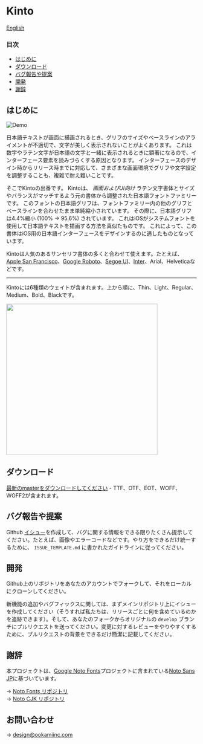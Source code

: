 # Kinto

[English](README.md)

### 目次

- [はじめに](#はじめに)
- [ダウンロード](#ダウンロード)
- [バグ報告や提案](#バグ報告や提案)
- [開発](#開発)
- [謝辞](#謝辞)

## はじめに

![Demo](https://user-images.githubusercontent.com/3750705/58846844-a06cc500-86bb-11e9-8258-745da818b5fe.gif)

日本語テキストが画面に描画されるとき、グリフのサイズやベースラインのアライメントが不適切で、文字が美しく表示されないことがよくあります。 これは数字やラテン文字が日本語の文字と一緒に表示されるときに顕著になるので、インターフェース要素を読みづらくする原因となります。 インターフェースのデザイン時からリリース時までに対応して、さまざまな画面環境でグリフや文字設定を調整することも、複雑で耐え難いことです。

そこでKintoの出番です。 Kintoは、 _画面およびUI向け_ ラテン文字書体とサイズやバランスがマッチするよう元の書体から調整された日本語フォントファミリーです。 このフォントの日本語グリフは、フォントファミリー内の他のグリフとベースラインを合わせたまま単純縮小されています。 その際に、日本語グリフは4.4%縮小 (100% → 95.6%) されています。 これはiOSがシステムフォントを使用して日本語テキストを描画する方法を真似たものです。 これによって、この書体はiOS用の日本語インターフェースをデザインするのに適したものとなっています。

Kintoは人気のあるサンセリフ書体の多くと合わせて使えます。たとえば、[Apple San Francisco](https://developer.apple.com/fonts/)、[Google Roboto](https://fonts.google.com/specimen/Roboto)、[Segoe UI](https://docs.microsoft.com/en-us/typography/font-list/segoe-ui)、[Inter](https://github.com/rsms/inter)、Arial、Helveticaなどです。

---

Kintoには6種類のウェイトが含まれます。上から順に、Thin、Light、Regular、Medium、Bold、Blackです。
<p align="left">
  <img src="https://user-images.githubusercontent.com/3750705/58760144-e5371580-856e-11e9-89cd-594487442732.png" width="400px">
</p>


## ダウンロード

[最新のmasterをダウンロードしてください](https://github.com/ookamiinc/kinto/archive/master.zip) - TTF、OTF、EOT、WOFF、WOFF2が含まれます。


## バグ報告や提案
Github [イシュー](https://github.com/ookamiinc/kinto/issues)を作成して、バグに関する情報をできる限りたくさん提示してください。たとえば、画像やエラーコードなどです。やり方をできるだけ統一するために、 `ISSUE_TEMPLATE.md` に書かれたガイドラインに従ってください。

## 開発

Github上のリポジトリをあなたのアカウントでフォークして、それをローカルにクローンしてください。

新機能の追加やバグフィックスに関しては、まずメインリポジトリ上にイシューを作成してください（そうすれば私たちは、リリースごとに何を含めているのかを追跡できます）。そして、あなたのフォークからオリジナルの `develop` ブランチにプルリクエストを送ってください。変更に対するレビューをやりやすくするために、プルリクエストの背景をできるだけ簡潔に記載してください。

## 謝辞

本プロジェクトは、[Google Noto Fonts](https://www.google.com/get/noto/)プロジェクトに含まれている[Noto Sans JP](https://fonts.google.com/specimen/Noto+Sans+JP)に基づいています。

→ [Noto Fonts リポジトリ](https://github.com/googlefonts/noto-fonts) <br>
→ [Noto CJK リポジトリ](https://github.com/googlefonts/noto-cjk)

## お問い合わせ

→ design@ookamiinc.com

